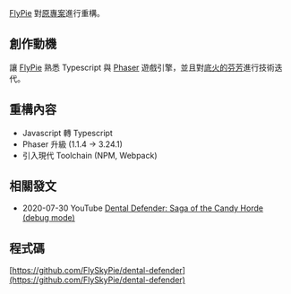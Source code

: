 [FlyPie](#FlyPie) 對[原專案](<#Dental Defender: Saga of the Candy Horde>)進行重構。

## 創作動機

讓 [FlyPie](#FlyPie) 熟悉 Typescript 與 [Phaser](https://en.wikipedia.org/wiki/Phaser_(game_framework)) 遊戲引擎，並且對[底火的芬芳](#Project:底火的芬芳)進行技術迭代。

## 重構內容

- Javascript 轉 Typescript
- Phaser 升級 (1.1.4 -> 3.24.1)
- 引入現代 Toolchain (NPM, Webpack)

## 相關發文

- 2020-07-30 YouTube [Dental Defender: Saga of the Candy Horde (debug mode)](https://youtu.be/P-z_YMixQ1s)

## 程式碼

[https://github.com/FlySkyPie/dental-defender](https://github.com/FlySkyPie/dental-defender)